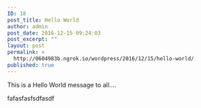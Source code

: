 ```yaml
---
ID: 18
post_title: Hello World
author: admin
post_date: 2016-12-15 09:24:03
post_excerpt: ""
layout: post
permalink: >
  http://0604983b.ngrok.io/wordpress/2016/12/15/hello-world/
published: true
---
```

This is a Hello World message to all....

fafasfasfsdfasdf